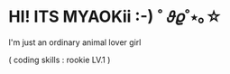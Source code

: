 # HI! ITS MYAOKii  :-) ˚ 𝜗𝜚˚⋆｡☆
I'm just an ordinary animal lover girl

( coding skills : rookie LV.1 )
